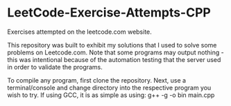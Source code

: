 # LeetCode-Exercise-Attempts-CPP
Exercises attempted on the leetcode.com website.

This repository was built to exhibit my solutions that I used to solve some problems on Leetcode.com.
Note that some programs may output nothing - this was intentional because of the automation testing that the server used in order to validate the programs.

To compile any program, first clone the repository.
Next, use a terminal/console and change directory into the respective program you wish to try.
If using GCC, it is as simple as using:
g++ -g -o bin main.cpp
